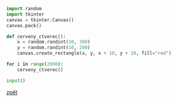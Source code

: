 ```python
import random
import tkinter
canvas = tkinter.Canvas()
canvas.pack()

def cerveny_ctverec():
    x = random.randint(10, 300)
    y = random.randint(10, 200)
    canvas.create_rectangle(x, y, x + 10, y + 10, fill="red")

for i in range(2000):
    cerveny_ctverec()

input()
```

[zpět](../../programovani_uvod.md#úkol-5-5)